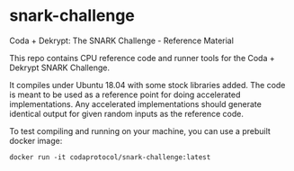 # snark-challenge
Coda + Dekrypt: The SNARK Challenge - Reference Material

This repo contains CPU reference code and runner tools for the Coda + Dekrypt SNARK Challenge.

It compiles under Ubuntu 18.04 with some stock libraries added. The code is meant to be used as a reference point for doing accelerated implementations. Any accelerated implementations should generate identical output for given random inputs as the reference code.

To test compiling and running on your machine, you can use a prebuilt docker image:

```
docker run -it codaprotocol/snark-challenge:latest
```
